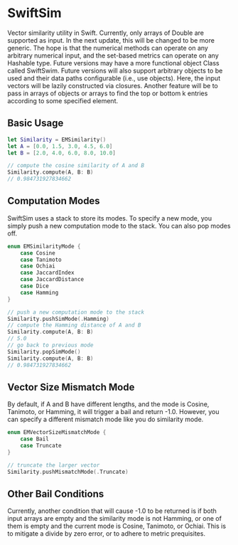 # SwiftSim
Vector similarity utility in Swift.  Currently, only arrays of Double are supported as input.  In the next update, this will be changed to be more generic.  The hope is that the numerical methods can operate on any arbitrary numerical input, and the set-based metrics can operate on any Hashable type.  Future versions may have a more functional object Class called SwiftSwim.  Future versions will also support arbitrary objects to be used and their data paths configurable (i.e., use objects).  Here, the input vectors will be lazily constructed via closures.  Another feature will be to pass in arrays of objects or arrays to find the top or bottom k entries according to some specified element.

## Basic Usage
```swift
let Similarity = EMSimilarity()
let A = [0.0, 1.5, 3.0, 4.5, 6.0]
let B = [2.0, 4.0, 6.0, 8.0, 10.0]

// compute the cosine similarity of A and B
Similarity.compute(A, B: B)
// 0.984731927834662
```

## Computation Modes
SwiftSim uses a stack to store its modes. To specify a new mode, you simply push a new computation mode to the stack. You can also pop modes off.

```swift
enum EMSimilarityMode {
    case Cosine
    case Tanimoto
    case Ochiai
    case JaccardIndex
    case JaccardDistance
    case Dice
    case Hamming
}
```

```swift
// push a new computation mode to the stack
Similarity.pushSimMode(.Hamming)
// compute the Hamming distance of A and B
Similarity.compute(A, B: B)
// 5.0
// go back to previous mode
Similarity.popSimMode()
Similarity.compute(A, B: B)
// 0.984731927834662
```

## Vector Size Mismatch Mode
By default, if A and B have different lengths, and the mode is Cosine, Tanimoto, or Hamming, it will trigger a bail and return -1.0. However, you can specify a different mismatch mode like you do similarity mode.

```swift
enum EMVectorSizeMismatchMode {
    case Bail
    case Truncate
}

// truncate the larger vector
Similarity.pushMismatchMode(.Truncate)
```

## Other Bail Conditions
Currently, another condition that will cause -1.0 to be returned is if both input arrays are empty and the similarity mode is not Hamming, or one of them is empty and the current mode is Cosine, Tanimoto, or Ochiai. This is to mitigate a divide by zero error, or to adhere to metric prequisites.
